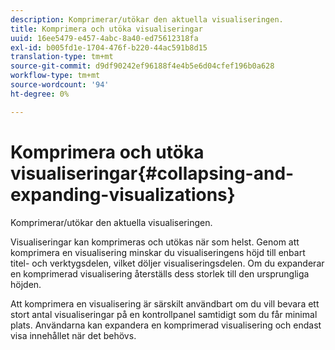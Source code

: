 ```yaml
---
description: Komprimerar/utökar den aktuella visualiseringen.
title: Komprimera och utöka visualiseringar
uuid: 16ee5479-e457-4abc-8a40-ed75612318fa
exl-id: b005fd1e-1704-476f-b220-44ac591b8d15
translation-type: tm+mt
source-git-commit: d9df90242ef96188f4e4b5e6d04cfef196b0a628
workflow-type: tm+mt
source-wordcount: '94'
ht-degree: 0%

---
```


# Komprimera och utöka visualiseringar{#collapsing-and-expanding-visualizations}

Komprimerar/utökar den aktuella visualiseringen.

Visualiseringar kan komprimeras och utökas när som helst. Genom att komprimera en visualisering minskar du visualiseringens höjd till enbart titel- och verktygsdelen, vilket döljer visualiseringsdelen. Om du expanderar en komprimerad visualisering återställs dess storlek till den ursprungliga höjden.

Att komprimera en visualisering är särskilt användbart om du vill bevara ett stort antal visualiseringar på en kontrollpanel samtidigt som du får minimal plats. Användarna kan expandera en komprimerad visualisering och endast visa innehållet när det behövs.
